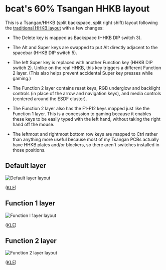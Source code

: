 # bcat's 60% Tsangan HHKB layout

This is a Tsangan/HHKB (split backspace, split right shift) layout following
the [traditional HHKB layout](https://deskthority.net/wiki/HHKB_Professional2)
with a few changes:

* The Delete key is mapped as Backspace (HHKB DIP switch 3).

* The Alt and Super keys are swapped to put Alt directly adjacent to the
spacebar (HHKB DIP switch 5).

* The left Super key is replaced with another Function key (HHKB DIP switch 2).
Unlike on the real HHKB, this key triggers a different Function 2 layer. (This
also helps prevent accidental Super key presses while gaming.)

* The Function 2 layer contains reset keys, RGB underglow and backlight
controls (in place of the arrow and navigation keys), and media controls
(centered around the ESDF cluster).

* The Function 2 layer also has the F1-F12 keys mapped just like the Function 1
layer. This is a concession to gaming because it enables these keys to be
easily typed with the left hand, without taking the right hand off the mouse.

* The leftmost and rightmost bottom row keys are mapped to Ctrl rather than
anything more useful because most of my Tsangan PCBs actually have HHKB plates
and/or blockers, so there aren't switches installed in those positions.

## Default layer

![Default layer layout](https://i.imgur.com/3tBxms8.png)

([KLE](http://www.keyboard-layout-editor.com/#/gists/86b33d75aa6f56d8781ab3d8475f4e77))

## Function 1 layer

![Function l 1ayer layout](https://i.imgur.com/jn4HtA5.png)

([KLE](http://www.keyboard-layout-editor.com/#/gists/f6311fd7e315de781143b80eb040a551))

## Function 2 layer

![Function 2 layer layout](https://i.imgur.com/vdNpFae.png)

([KLE](http://www.keyboard-layout-editor.com/#/gists/65ac939caec878401603bc36290852d4))
